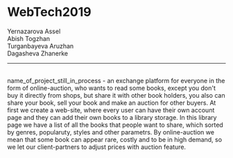 # WebTech2019
Yernazarova Assel
<br>
Abish Togzhan
<br>
Turganbayeva Aruzhan
<br>
Dagasheva Zhanerke 
<hr>
<br>
name_of_project_still_in_process - an exchange platform for everyone in the form of online-auction, who wants to read some books, except you don't buy it directly from shops, but share it with other book holders, you also can share your book, sell your book and make an auction for other buyers. At first we create a web-site, where every user can have their own account page and they can add their own books to a library storage. In this library page we have a list of all the books that people want to share, which sorted by genres, popularuty, styles and other parametrs. By online-auction we mean that some book can appear rare, costly and to be in high demand, so we let our client-partners to adjust prices with auction feature.
